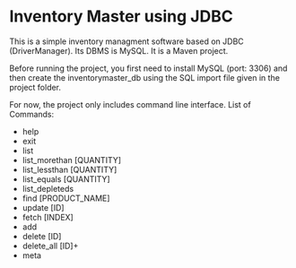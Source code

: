 # Inventory Master using JDBC

This is a simple inventory managment software based on JDBC (DriverManager). Its DBMS is MySQL. 
It is a Maven project. 

Before running the project, you first need to install MySQL (port: 3306) and then create the inventorymaster_db using the SQL import file given in the project folder.

For now, the project only includes  command line interface.
List of Commands:

<ul>
  <li>help</li>
  <li>exit </li>
  <li>list</li>
  <li>list_morethan [QUANTITY] </li>
  <li>list_lessthan [QUANTITY]</li>
  <li>list_equals [QUANTITY]</li>
  <li>list_depleteds </li>
  <li>find [PRODUCT_NAME] </li>
  <li>update [ID] </li>
  <li>fetch [INDEX] </li>
  <li>add</li>
  <li>delete [ID] </li>
  <li>delete_all [ID]+ </li>
  <li>meta</li>
</ul>
